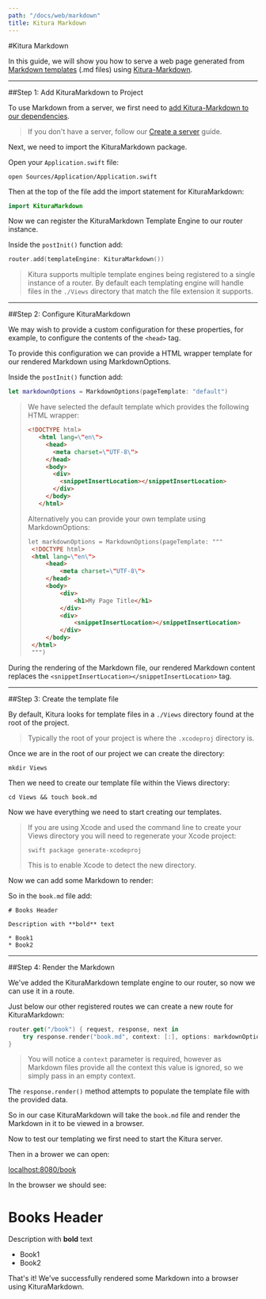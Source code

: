 ```yaml
---
path: "/docs/web/markdown"
title: Kitura Markdown
---
```


#Kitura Markdown

In this guide, we will show you how to serve a web page generated from [Markdown templates](http://stencil.fuller.li/en/latest/) (.md files) using [Kitura-Markdown](https://github.com/Kitura-Next/Kitura-Markdown).

---

##Step 1: Add KituraMarkdown to Project

To use Markdown from a server, we first need to [add Kitura-Markdown to our dependencies](https://github.com/Kitura-Next/Kitura-Markdown#add-dependencies).

> If you don't have a server, follow our [Create a server](../getting-started/create-server-cli) guide.

Next, we need to import the KituraMarkdown package.

Open your `Application.swift` file:

```
open Sources/Application/Application.swift
```

Then at the top of the file add the import statement for KituraMarkdown:

```swift
import KituraMarkdown
```

Now we can register the KituraMarkdown Template Engine to our router instance.

Inside the `postInit()` function add:

```swift
router.add(templateEngine: KituraMarkdown())
```

> Kitura supports multiple template engines being registered to a single instance of a router. By default each templating engine will handle files in the `./Views` directory that match the file extension it supports.

---

##Step 2: Configure KituraMarkdown

We may wish to provide a custom configuration for these properties, for example, to configure the contents of the `<head>` tag.

To provide this configuration we can provide a HTML wrapper template for our rendered Markdown using MarkdownOptions.

Inside the `postInit()` function add:

```swift
let markdownOptions = MarkdownOptions(pageTemplate: "default")
```

> We have selected the default template which provides the following HTML wrapper:
> ```html
> <!DOCTYPE html>
>    <html lang=\"en\">
>      <head>
>        <meta charset=\"UTF-8\">
>      </head>
>      <body>
>        <div>
>          <snippetInsertLocation></snippetInsertLocation>
>        </div>
>      </body>
>    </html>
> ```
> Alternatively you can provide your own template using MarkdownOptions:
> ```html
> let markdownOptions = MarkdownOptions(pageTemplate: """
>  <!DOCTYPE html>
>  <html lang=\"en\">
>      <head>
>          <meta charset=\"UTF-8\">
>      </head>
>      <body>
>          <div>
>              <h1>My Page Title</h1>
>          </div>
>          <div>
>              <snippetInsertLocation></snippetInsertLocation>
>          </div>
>      </body>
>  </html>
>  """)
> ```       

During the rendering of the Markdown file, our rendered Markdown content replaces the `<snippetInsertLocation></snippetInsertLocation>` tag.

---

##Step 3: Create the template file

By default, Kitura looks for template files in a `./Views` directory found at the root of the project.

> Typically the root of your project is where the `.xcodeproj` directory is.

Once we are in the root of our project we can create the directory:

```
mkdir Views
```

Then we need to create our template file within the Views directory:

```
cd Views && touch book.md
```

Now we have everything we need to start creating our templates.

> If you are using Xcode and used the command line to create your Views directory you will need to regenerate your Xcode project:
> ```
> swift package generate-xcodeproj
> ```
> This is to enable Xcode to detect the new directory.

Now we can add some Markdown to render:

So in the `book.md` file add:

```
# Books Header

Description with **bold** text

* Book1
* Book2
```

---

##Step 4: Render the Markdown

We've added the KituraMarkdown template engine to our router, so now we can use it in a route.

Just below our other registered routes we can create a new route for KituraMarkdown:

```swift
router.get("/book") { request, response, next in
    try response.render("book.md", context: [:], options: markdownOptions))
}
```

> You will notice a `context` parameter is required, however as Markdown files provide all the context this value is ignored, so we simply pass in an empty context.

The `response.render()` method attempts to populate the template file with the provided data.

So in our case KituraMarkdown will take the `book.md` file and render the Markdown in it to be viewed in a browser.

Now to test our templating we first need to start the Kitura server.

Then in a brower we can open:

<a href="http://localhost:8080/book" target="blank">localhost:8080/book</a>

In the browser we should see:

# Books Header

Description with **bold** text

* Book1
* Book2

That's it! We've successfully rendered some Markdown into a browser using KituraMarkdown.
